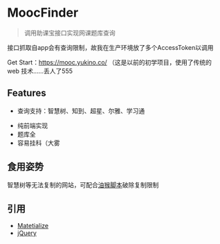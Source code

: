 # MoocFinder
> 调用助课宝接口实现网课题库查询

接口抓取自app会有查询限制，故我在生产环境放了多个AccessToken以调用

Get Start：<https://mooc.yukino.co/>
（这是以前的初学项目，使用了传统的 web 技术......丢人了555
## Features
+ 查询支持：智慧树、知到、超星、尔雅、学习通
* 纯前端实现
* 题库全
* 容易挂科（大雾

## 食用姿势
智慧树等无法复制的网站，可配合[油猴脚本](https://greasyfork.org/scripts/382247-%E8%A7%A3%E9%99%A4%E5%90%84%E5%A4%A7%E6%96%87%E6%A1%A3%E7%AB%99-%E5%B0%8F%E8%AF%B4%E7%AB%99%E7%9A%84%E5%A4%8D%E5%88%B6%E9%99%90%E5%88%B6-%E5%8F%B3%E9%94%AE%E9%99%90%E5%88%B6-%E7%A0%B4%E8%A7%A3%E7%99%BE%E5%BA%A6%E6%96%87%E5%BA%93vip-%E6%96%87%E6%A1%A3%E5%85%8D%E8%B4%B9%E4%B8%8B%E8%BD%BD-%E6%97%A0%E9%9C%80%E4%BB%BB%E4%BD%95%E8%AE%BE%E7%BD%AE%E5%8D%B3%E5%8F%AF%E7%AA%81%E7%A0%B4%E9%99%90%E5%88%B6)破除复制限制
## 引用
* [Matetialize](https://github.com/Dogfalo/materialize)
* [jQuery](https://github.com/jquery/jquery)
